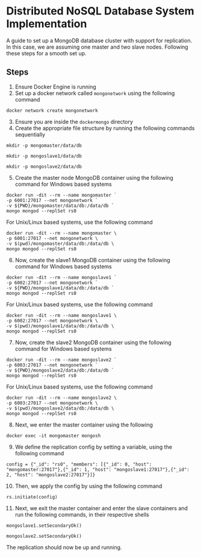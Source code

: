 
# Distributed NoSQL Database System Implementation

A guide to set up a MongoDB database cluster with support for replication. In this case, we are assuming one master and two slave nodes. Following these steps for a smooth set up.




## Steps
1. Ensure Docker Engine is running
2. Set up a docker network called `mongonetwork` using the following command 
```
docker network create mongonetwork
```
3. Ensure you are inside the `dockermongo` directory
4. Create the appropriate file structure by running the following commands sequentially
```
mkdir -p mongomaster/data/db
``` 

```
mkdir -p mongoslave1/data/db
```

```
mkdir -p mongoslave2/data/db
```
5. Create the master node MongoDB container using the following command for Windows based systems
````
docker run -dit --rm --name mongomaster `
-p 6001:27017 --net mongonetwork `
-v ${PWD}/mongomaster/data/db:/data/db `
mongo mongod --replSet rs0
````
For Unix/Linux based systems, use the following command
````
docker run -dit --rm --name mongomaster \
-p 6001:27017 --net mongonetwork \
-v $(pwd)/mongomaster/data/db:/data/db \
mongo mongod --replSet rs0
````
6. Now, create the slave1 MongoDB container using the following command for Windows based systems
````
docker run -dit --rm --name mongoslave1 `
-p 6002:27017 --net mongonetwork `
-v ${PWD}/mongoslave1/data/db:/data/db `
mongo mongod --replSet rs0
````
For Unix/Linux based systems, use the following command
````
docker run -dit --rm --name mongoslave1 \
-p 6002:27017 --net mongonetwork \
-v $(pwd)/mongoslave1/data/db:/data/db \
mongo mongod --replSet rs0
````
7. Now, create the slave2 MongoDB container using the following command for Windows based systems
````
docker run -dit --rm --name mongoslave2 `
-p 6003:27017 --net mongonetwork `
-v ${PWD}/mongoslave2/data/db:/data/db `
mongo mongod --replSet rs0
````
For Unix/Linux based systems, use the following command
````
docker run -dit --rm --name mongoslave2 \
-p 6003:27017 --net mongonetwork \
-v $(pwd)/mongoslave2/data/db:/data/db \
mongo mongod --replSet rs0
````
8. Next, we enter the master container using the following
```
docker exec -it mongomaster mongosh
```
9. We define the replication config by setting a variable, using the following command
````
config = {"_id": "rs0", "members": [{"_id": 0, "host": "mongomaster:27017"},{"_id": 1, "host": "mongoslave1:27017"},{"_id": 2, "host": "mongoslave2:27017"}]}
````
10. Then, we apply the config by using the following command
````
rs.initiate(config)
````
11. Next, we exit the master container and enter the slave containers and run the following commands, in their respective shells
````
mongoslave1.setSecondaryOk()
````
````
mongoslave2.setSecondaryOk()
````

The replication should now be up and running.
